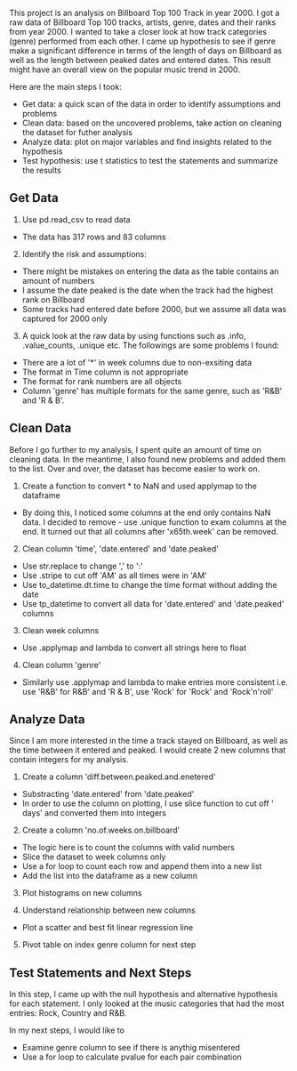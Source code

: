 This project is an analysis on Billboard Top 100 Track in year 2000. I got a raw data of Billboard Top 100 tracks, artists, genre, dates and their ranks from year 2000. I wanted to take a closer look at how track categories (genre) performed from each other. I came up hypothesis to see if genre make a significant difference in terms of the length of days on Billboard as well as the length between peaked dates and entered dates. This result might have an overall view on the popular music trend in 2000.

Here are the main steps I took:
- Get data: a quick scan of the data in order to identify assumptions and problems
- Clean data: based on the uncovered problems, take action on cleaning the dataset for futher analysis
- Analyze data: plot on major variables and find insights related to the hypothesis
- Test hypothesis: use t statistics to test the statements and summarize the results

## Get Data
1. Use pd.read_csv to read data
- The data has 317 rows and 83 columns

2. Identify the risk and assumptions:
- There might be mistakes on entering the data as the table contains an amount of numbers
- I assume the date peaked is the date when the track had the highest rank on Billboard
- Some tracks had entered date before 2000, but we assume all data was captured for 2000 only

3. A quick look at the raw data by using functions such as .info, .value_counts, .unique etc. The followings are some problems I found:
- There are a lot of '*' in week columns due to non-exsiting data
- The format in Time column is not appropriate
- The format for rank numbers are all objects
- Column 'genre' has multiple formats for the same genre, such as 'R&B' and 'R & B'.


## Clean Data
Before I go further to my analysis, I spent quite an amount of time on cleaning data. In the meantime, I also found new problems and added them to the list. Over and over, the dataset has become easier to work on.

1. Create a function to convert * to NaN and used applymap to the dataframe
- By doing this, I noticed some columns at the end only contains NaN data. I decided to remove - use .unique function to exam columns at the end. It turned out that all columns after 'x65th.week' can be removed.

2. Clean column 'time', 'date.entered' and 'date.peaked'
- Use str.replace to change ',' to ':'
- Use .stripe to cut off 'AM' as all times were in 'AM'
- Use to_datetime.dt.time to change the time format without adding the date
- Use tp_datetime to convert all data for 'date.entered' and 'date.peaked' columns

3. Clean week columns
- Use .applymap and lambda to convert all strings here to float

4. Clean column 'genre'
- Similarly use .applymap and lambda to make entries more consistent i.e. use 'R&B' for R&B' and 'R & B', use 'Rock' for 'Rock' and 'Rock'n'roll'


## Analyze Data
Since I am more interested in the time a track stayed on Billboard, as well as the time between it entered and peaked. I would create 2 new columns that contain integers for my analysis.

1. Create a column 'diff.between.peaked.and.enetered'
- Substracting 'date.entered' from 'date.peaked'
- In order to use the column on plotting, I use slice function to cut off ' days' and converted them into integers

2. Create a column 'no.of.weeks.on.billboard'
- The logic here is to count the columns with valid numbers
- Slice the dataset to week columns only
- Use a for loop to count each row and append them into a new list
- Add the list into the dataframe as a new column

3. Plot histograms on new columns

4. Understand relationship between new columns
- Plot a scatter and best fit linear regression line

5. Pivot table on index genre column for next step


## Test Statements and Next Steps
In this step, I came up with the null hypothesis and alternative hypothesis for each statement. I only looked at the music categories that had the most entries: Rock, Country and R&B.

In my next steps, I would like to
- Examine genre column to see if there is anythig misentered
- Use a for loop to calculate pvalue for each pair combination


